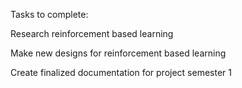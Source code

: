 Tasks to complete:

Research reinforcement based learning

Make new designs for reinforcement based learning

Create finalized documentation for project semester 1
